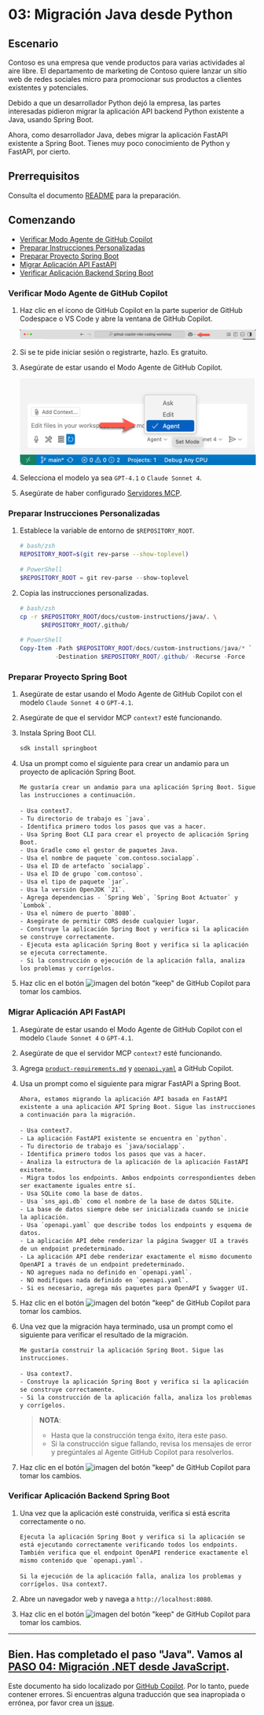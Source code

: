 # 03: Migración Java desde Python

## Escenario

Contoso es una empresa que vende productos para varias actividades al aire libre. El departamento de marketing de Contoso quiere lanzar un sitio web de redes sociales micro para promocionar sus productos a clientes existentes y potenciales.

Debido a que un desarrollador Python dejó la empresa, las partes interesadas pidieron migrar la aplicación API backend Python existente a Java, usando Spring Boot.

Ahora, como desarrollador Java, debes migrar la aplicación FastAPI existente a Spring Boot. Tienes muy poco conocimiento de Python y FastAPI, por cierto.

## Prerrequisitos

Consulta el documento [README](../README.md) para la preparación.

## Comenzando

- [Verificar Modo Agente de GitHub Copilot](#verificar-modo-agente-de-github-copilot)
- [Preparar Instrucciones Personalizadas](#preparar-instrucciones-personalizadas)
- [Preparar Proyecto Spring Boot](#preparar-proyecto-spring-boot)
- [Migrar Aplicación API FastAPI](#migrar-aplicación-api-fastapi)
- [Verificar Aplicación Backend Spring Boot](#verificar-aplicación-backend-spring-boot)

### Verificar Modo Agente de GitHub Copilot

1. Haz clic en el ícono de GitHub Copilot en la parte superior de GitHub Codespace o VS Code y abre la ventana de GitHub Copilot.

   ![Abrir GitHub Copilot Chat](../../../docs/images/setup-02.png)

1. Si se te pide iniciar sesión o registrarte, hazlo. Es gratuito.
1. Asegúrate de estar usando el Modo Agente de GitHub Copilot.

   ![Modo Agente de GitHub Copilot](../../../docs/images/setup-03.png)

1. Selecciona el modelo ya sea `GPT-4.1` o `Claude Sonnet 4`.
1. Asegúrate de haber configurado [Servidores MCP](./00-setup.md#configurar-servidores-mcp).

### Preparar Instrucciones Personalizadas

1. Establece la variable de entorno de `$REPOSITORY_ROOT`.

   ```bash
   # bash/zsh
   REPOSITORY_ROOT=$(git rev-parse --show-toplevel)
   ```

   ```powershell
   # PowerShell
   $REPOSITORY_ROOT = git rev-parse --show-toplevel
   ```

1. Copia las instrucciones personalizadas.

    ```bash
    # bash/zsh
    cp -r $REPOSITORY_ROOT/docs/custom-instructions/java/. \
          $REPOSITORY_ROOT/.github/
    ```

    ```powershell
    # PowerShell
    Copy-Item -Path $REPOSITORY_ROOT/docs/custom-instructions/java/* `
              -Destination $REPOSITORY_ROOT/.github/ -Recurse -Force
    ```

### Preparar Proyecto Spring Boot

1. Asegúrate de estar usando el Modo Agente de GitHub Copilot con el modelo `Claude Sonnet 4` o `GPT-4.1`.
1. Asegúrate de que el servidor MCP `context7` esté funcionando.
1. Instala Spring Boot CLI.

    ```bash
    sdk install springboot
    ```

1. Usa un prompt como el siguiente para crear un andamio para un proyecto de aplicación Spring Boot.

    ```text
    Me gustaría crear un andamio para una aplicación Spring Boot. Sigue las instrucciones a continuación.

    - Usa context7.
    - Tu directorio de trabajo es `java`.
    - Identifica primero todos los pasos que vas a hacer.
    - Usa Spring Boot CLI para crear el proyecto de aplicación Spring Boot.
    - Usa Gradle como el gestor de paquetes Java.
    - Usa el nombre de paquete `com.contoso.socialapp`.
    - Usa el ID de artefacto `socialapp`.
    - Usa el ID de grupo `com.contoso`.
    - Usa el tipo de paquete `jar`.
    - Usa la versión OpenJDK `21`.
    - Agrega dependencias - `Spring Web`, `Spring Boot Actuator` y `Lombok`.
    - Usa el número de puerto `8080`.
    - Asegúrate de permitir CORS desde cualquier lugar.
    - Construye la aplicación Spring Boot y verifica si la aplicación se construye correctamente.
    - Ejecuta esta aplicación Spring Boot y verifica si la aplicación se ejecuta correctamente.
    - Si la construcción o ejecución de la aplicación falla, analiza los problemas y corrígelos.
    ```

1. Haz clic en el botón ![imagen del botón "keep"](https://img.shields.io/badge/keep-blue) de GitHub Copilot para tomar los cambios.

### Migrar Aplicación API FastAPI

1. Asegúrate de estar usando el Modo Agente de GitHub Copilot con el modelo `Claude Sonnet 4` o `GPT-4.1`.
1. Asegúrate de que el servidor MCP `context7` esté funcionando.
1. Agrega [`product-requirements.md`](../product-requirements.md) y [`openapi.yaml`](../openapi.yaml) a GitHub Copilot.
1. Usa un prompt como el siguiente para migrar FastAPI a Spring Boot.

    ```text
    Ahora, estamos migrando la aplicación API basada en FastAPI existente a una aplicación API Spring Boot. Sigue las instrucciones a continuación para la migración.
    
    - Usa context7.
    - La aplicación FastAPI existente se encuentra en `python`.
    - Tu directorio de trabajo es `java/socialapp`.
    - Identifica primero todos los pasos que vas a hacer.
    - Analiza la estructura de la aplicación de la aplicación FastAPI existente.
    - Migra todos los endpoints. Ambos endpoints correspondientes deben ser exactamente iguales entre sí.
    - Usa SQLite como la base de datos.
    - Usa `sns_api.db` como el nombre de la base de datos SQLite.
    - La base de datos siempre debe ser inicializada cuando se inicie la aplicación.
    - Usa `openapi.yaml` que describe todos los endpoints y esquema de datos.
    - La aplicación API debe renderizar la página Swagger UI a través de un endpoint predeterminado.
    - La aplicación API debe renderizar exactamente el mismo documento OpenAPI a través de un endpoint predeterminado.
    - NO agregues nada no definido en `openapi.yaml`.
    - NO modifiques nada definido en `openapi.yaml`.
    - Si es necesario, agrega más paquetes para OpenAPI y Swagger UI.
    ```

1. Haz clic en el botón ![imagen del botón "keep"](https://img.shields.io/badge/keep-blue) de GitHub Copilot para tomar los cambios.
1. Una vez que la migración haya terminado, usa un prompt como el siguiente para verificar el resultado de la migración.

    ```text
    Me gustaría construir la aplicación Spring Boot. Sigue las instrucciones.

    - Usa context7.
    - Construye la aplicación Spring Boot y verifica si la aplicación se construye correctamente.
    - Si la construcción de la aplicación falla, analiza los problemas y corrígelos.
    ```

   > **NOTA**:
   >
   > - Hasta que la construcción tenga éxito, itera este paso.
   > - Si la construcción sigue fallando, revisa los mensajes de error y pregúntales al Agente GitHub Copilot para resolverlos.

1. Haz clic en el botón ![imagen del botón "keep"](https://img.shields.io/badge/keep-blue) de GitHub Copilot para tomar los cambios.

### Verificar Aplicación Backend Spring Boot

1. Una vez que la aplicación esté construida, verifica si está escrita correctamente o no.

    ```text
    Ejecuta la aplicación Spring Boot y verifica si la aplicación se está ejecutando correctamente verificando todos los endpoints. También verifica que el endpoint OpenAPI renderice exactamente el mismo contenido que `openapi.yaml`.

    Si la ejecución de la aplicación falla, analiza los problemas y corrígelos. Usa context7.
    ```

1. Abre un navegador web y navega a `http://localhost:8080`.
1. Haz clic en el botón ![imagen del botón "keep"](https://img.shields.io/badge/keep-blue) de GitHub Copilot para tomar los cambios.

---

Bien. Has completado el paso "Java". Vamos al [PASO 04: Migración .NET desde JavaScript](./04-dotnet.md).
---

Este documento ha sido localizado por [GitHub Copilot](https://docs.github.com/copilot/about-github-copilot/what-is-github-copilot). Por lo tanto, puede contener errores. Si encuentras alguna traducción que sea inapropiada o errónea, por favor crea un [issue](../../issues).
